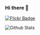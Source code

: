 ### Hi there 👋



[![Flickr Badge](https://img.shields.io/badge/--1ca0f1?style=flat-square&labelColor=1ca0f1&logo=flickr&logoColor=white&label=flickr&logoColor=blue&link=https://www.flickr.com/photos/189078704@N02/)](https://www.flickr.com/photos/189078704@N02/)

![Github Stats](https://github-readme-stats.vercel.app/api?username=szymonlipinski&show_icons=true&hide_border=true&count_private=true)

